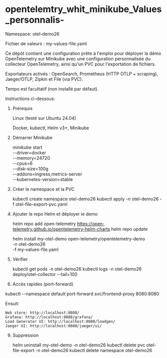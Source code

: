 # opentelemtry_whit_minikube_Values_personnalis-
Namespace: otel-demo26

Fichier de valeurs : my-values-file.yaml

Ce dépôt contient une configuration prête à l'emploi pour déployer la démo OpenTelemetry sur Minikube avec une configuration personnalisée du collecteur OpenTelemetry, ainsi qu'un PVC pour l'exportation de fichiers.

Exportateurs activés : OpenSearch, Prometheus (HTTP OTLP + scraping), Jaeger/OTLP, Zipkin et File (via PVC).

Tempo est facultatif (non installé par défaut). 

Instructions ci-dessous:

1) Prérequis

   Linux (testé sur Ubuntu 24.04)
   
   Docker, kubectl, Helm v3+, Minikube

3) Démarrer Minikube
   
   minikube start \
   --driver=docker \
   --memory=24720 \
   --cpus=6 \
   --disk-size=100g \
   --addons=ingress,metrics-server \
   --kubernetes-version=stable

5) Créer le namespace et la PVC
   
   kubectl create namespace otel-demo26
   kubectl apply -n otel-demo26 -f otel-file-export-pvc.yaml

7) Ajouter le repo Helm et déployer le demo
   
   helm repo add open-telemetry https://open-telemetry.github.io/opentelemetry-helm-charts
   helm repo update

   helm install my-otel-demo open-telemetry/opentelemetry-demo \
    -n otel-demo26 \
    -f my-values-file.yaml


9) Vérifier

   kubectl get pods -n otel-demo26
   kubectl logs -n otel-demo26 deploy/otel-collector --tail=100

10) Accès rapides (port-forward)
    
   kubectl --namespace default port-forward svc/frontend-proxy 8080:8080

  Ensuit:
  
    Web store: http://localhost:8080/
    Grafana: http://localhost:8080/grafana/
    Load Generator UI: http://localhost:8080/loadgen/
    Jaeger UI: http://localhost:8080/jaeger/ui/

9) Suppression

    
    helm uninstall my-otel-demo -n otel-demo26
    kubectl delete pvc otel-file-export -n otel-demo26
    kubectl delete namespace otel-demo26


